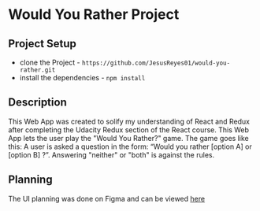 # Would You Rather Project

## Project Setup
* clone the Project - `https://github.com/JesusReyes01/would-you-rather.git`
* install the dependencies - `npm install`

## Description
This Web App was created to solify my understanding of React and Redux after completing the Udacity Redux section of the React course. This Web App lets the user play the "Would You Rather?" game. The game goes like this: A user is asked a question in the form: “Would you rather [option A] or [option B] ?”. Answering "neither" or "both" is against the rules.

## Planning

The UI planning was done on Figma and can be viewed [here]("https://www.figma.com/file/eNsnuSPeqVR6RLBkD0MgMA/Would-you-rather?node-id=0%3A1")
